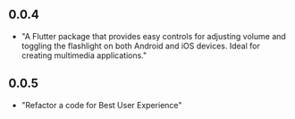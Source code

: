 ## 0.0.4

*  "A Flutter package that provides easy controls for adjusting volume and toggling the flashlight on both Android and iOS devices. Ideal for creating multimedia applications."
## 0.0.5

* "Refactor a code for Best User Experience"
